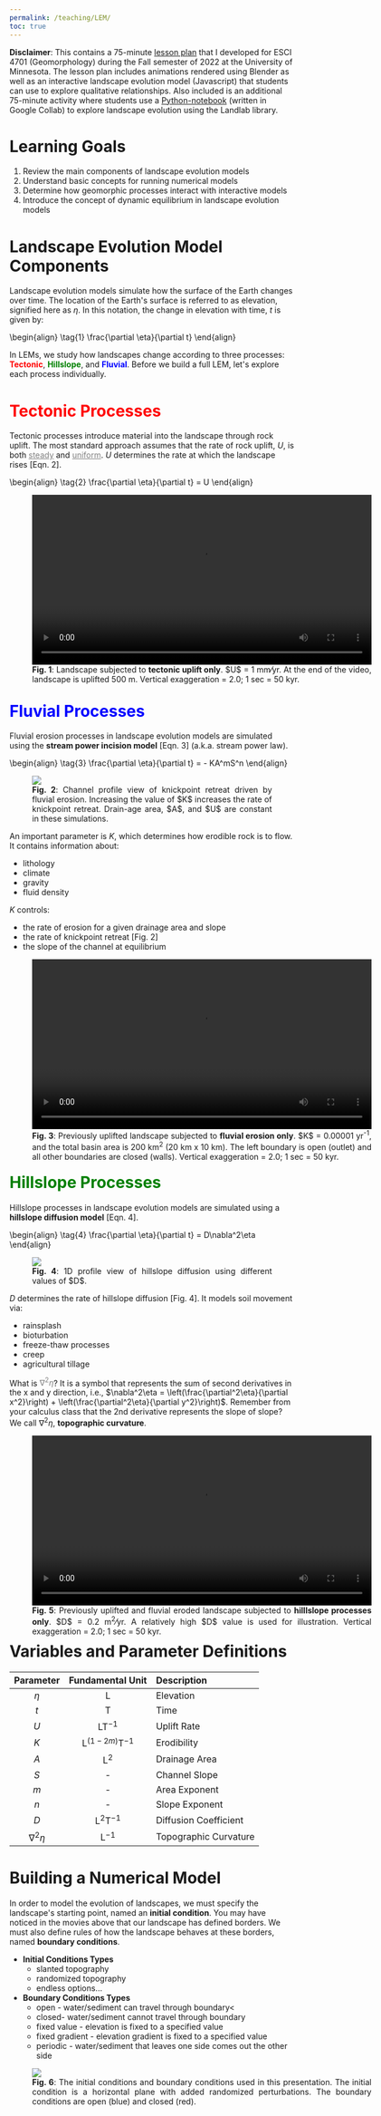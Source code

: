 ```yaml
---
permalink: /teaching/LEM/
toc: true
---
```

<html>
<head>
<style>
	 ul.parameters {
			 -webkit-column-count: 3;
			 -moz-column-count: 3;
			 -o-column-count: 3;
			  column-count: 3; 
			  border:2px solid #808080;
  			padding-left: 10px;
      }
	 ul.bc {
			 -webkit-column-count: 3;
			 -moz-column-count: 3;
			 -o-column-count: 3;
			  column-count: 2; 
      }
</style>
<script src="https://polyfill.io/v3/polyfill.min.js?features=es6"></script>
<script id="MathJax-script" async src="https://cdn.jsdelivr.net/npm/mathjax@3/es5/tex-mml-chtml.js"></script>
<script>
  MathJax = {
    tex: {
      inlineMath: [['$', '$']]
    }
  };
</script>
</head>
<body>
</body>
</html>

**Disclaimer**: This contains a 75-minute <a href="/teaching/LEM/">lesson plan</a> that I developed for ESCI 4701 (Geomorphology) during the Fall semester of 2022 at the University of Minnesota. The lesson plan includes animations rendered using Blender as well as an interactive landscape evolution model (Javascript) that students can use to explore qualitative relationships. Also included is an additional 75-minute activity where students use a <a href="https://colab.research.google.com/drive/1-KpbbCW2XNGGaBJSlqDKOXwqIvS1o0OI?usp=sharing">Python-notebook</a> (written in Google Collab) to explore landscape evolution using the Landlab library.

# **Learning Goals**
1. Review the main components of landscape evolution models
2. Understand basic concepts for running numerical models
3. Determine how geomorphic processes interact with interactive models
4. Introduce the concept of dynamic equilibrium in landscape evolution models

# **Landscape Evolution Model Components**
Landscape evolution models simulate how the surface of the Earth changes over time. The location of the Earth's surface is referred to as elevation, signified here as $\eta$. In this notation, the change in elevation with time, $t$ is given by:

\begin{align}
  \tag{1}
  \frac{\partial \eta}{\partial t}
\end{align}

In LEMs, we study how landscapes change according to three processes: <b><span style="color:red;">Tectonic</span></b>, <b><span style="color:green;">Hillslope</span></b>, and <b><span style="color:blue;">Fluvial</span></b>. Before we build a full LEM, let's explore each process individually.

# <span style="color:red;">Tectonic Processes</span> ##
Tectonic processes introduce material into the landscape through rock uplift. The most standard approach assumes that the rate of rock uplift, $U$, is both <span title="Does not vary in time" style="color:gray;"><u>steady</u></span> and <span title="Does not vary in space" style="color:gray;"><u>uniform</u></span>. $U$ determines the rate at which the landscape rises [Eqn. 2].

\begin{align}
  \tag{2}
  \frac{\partial \eta}{\partial t} = U
\end{align}

<figure alt="Uplift Render" style="width:600px;height:325px" class="align-center">
		<video width="600" height="300" style="display: block;margin: auto;" controls>
			<source src="/assets/research/tectonic.mp4" type="video/mp4">
			Your browser does not support the video tag.
		</video> 
		<figcaption style="text-align:justify"><b>Fig. 1</b>: Landscape subjected to <b>tectonic uplift only</b>. $U$ = 1 mm&frasl;yr. At the end of the video, landscape is uplifted 500 m. Vertical exaggeration = 2.0; 1 sec = 50 kyr.</figcaption>
</figure>

# <span style="color:blue;">Fluvial Processes</span>

Fluvial erosion processes in landscape evolution models are simulated using the <b>stream power incision model</b> [Eqn. 3] (a.k.a. stream power law).

\begin{align}
  \tag{3}
  \frac{\partial \eta}{\partial t} = - KA^mS^n
\end{align}

<figure alt="Incision" class="align-center">
		<img src="/assets/research/incision_triple_horizontal.gif">
		<figcaption style="text-align:justify"><b>Fig. 2</b>: Channel profile view of knickpoint retreat driven by fluvial erosion. Increasing the value of $K$ increases the rate of knickpoint retreat. Drain-age area, $A$, and $U$ are constant in these simulations.</figcaption>
</figure>

An important parameter is $K$, which determines how erodible rock is to flow. It contains information about:
- lithology 
- climate 
- gravity
- fluid density

$K$ controls:
- the rate of erosion for a given drainage area and slope
- the rate of knickpoint retreat [Fig. 2]
- the slope of the channel at equilibrium

<figure alt="Incision Render" style="width:600px;height:337.5px" class="align-center">
		<video width="600" height="300" style="display: block;margin: auto;" controls>
			<source src="/assets/research/fluvial.mp4" type="video/mp4">
			Your browser does not support the video tag.
		</video> 
		<figcaption style="text-align:justify"><b>Fig. 3</b>: Previously uplifted landscape subjected to <b>fluvial erosion only</b>. $K$ = 0.00001 yr<sup>-1</sup>, and the total basin area is 200 km<sup>2</sup> (20 km x 10 km). The left boundary is open (outlet) and all other boundaries are closed (walls). Vertical exaggeration = 2.0; 1 sec = 50 kyr.</figcaption>
</figure>

# <span style="color:green;">Hillslope Processes</span>

Hillslope processes in landscape evolution models are simulated using a <b>hillslope diffusion model</b> [Eqn. 4].

\begin{align}
  \tag{4}
  \frac{\partial \eta}{\partial t} = D\nabla^2\eta
\end{align}

<figure alt="Diffusion" class="align-center">
		<img src="/assets/research/diffusion_triple_horizontal.gif">
		<figcaption style="text-align:justify"><b>Fig. 4</b>: 1D profile view of hillslope diffusion using different values of $D$.</figcaption>
</figure>

$D$ determines the rate of hillslope diffusion [Fig. 4]. It models soil movement via:
- rainsplash 
- bioturbation
- freeze-thaw processes
- creep
- agricultural tillage

What is <span title="Laplacian of elevation" style="color:gray;">$\nabla^2\eta$</span>? It is a symbol that represents the sum of second derivatives in the x and y direction, i.e., $\nabla^2\eta = \left(\frac{\partial^2\eta}{\partial x^2}\right) + \left(\frac{\partial^2\eta}{\partial y^2}\right)$. Remember from your calculus class that the 2nd derivative represents the slope of slope? We call $\nabla^2\eta$, <b>topographic curvature</b>.

<figure alt="Diffusion Render" style="width:600px;height:325px" class="align-center">
		<video width="600" height="300" style="display: block;margin: auto;" controls>
			<source src="/assets/research/hillslope.mp4" type="video/mp4">
			Your browser does not support the video tag.
		</video> 
		<figcaption style="text-align:justify"><b>Fig. 5</b>: Previously uplifted and fluvial eroded landscape subjected to <b>hilllslope processes only</b>. $D$ = 0.2 m<sup>2</sup>&frasl;yr. A relatively high $D$ value is used for illustration. Vertical exaggeration = 2.0; 1 sec = 50 kyr.</figcaption>
</figure>

# Variables and Parameter Definitions

| Parameter      | Fundamental Unit     | Description           |
| :------------: | :------------------: | :-------------------- |
| $\eta$         | L                    | Elevation             |
| $t$            | T                    | Time                  |
| $U$            | LT$^{-1}$            | Uplift Rate           |
| $K$            | L$^{(1-2m)}$T$^{-1}$ | Erodibility           |
| $A$            | L$^2$                | Drainage Area         |
| $S$            | -                    | Channel Slope         |
| $m$            | -                    | Area Exponent         |
| $n$            | -                    | Slope Exponent        |
| $D$            | L$^2$T$^{-1}$        | Diffusion Coefficient |
| $\nabla^2\eta$ | L$^{-1}$             | Topographic Curvature |

# <b>Building a Numerical Model</b>
In order to model the evolution of landscapes, we must specify the landscape's starting point, named an <b>initial condition</b>. You may have noticed in the movies above that our landscape has defined borders. We must also define rules of how the landscape behaves at these borders, named <b>boundary conditions</b>.
- <b> Initial Conditions Types</b>
	- slanted topography
	- randomized topography
	- endless options...
- <b> Boundary Conditions Types</b>
	- open - water/sediment can travel through boundary<
	- closed- water/sediment cannot travel through boundary
	- fixed value - elevation is fixed to a specified value
	- fixed gradient - elevation gradient is fixed to a specified value
	- periodic - water/sediment that leaves one side comes out the other side

<figure alt="IC&BC" style="width:600px;height:350px"  class="align-center">
		<img src="/assets/images/ic&bc_drawn.png">
		<figcaption style="text-align:justify"><b>Fig. 6</b>: The initial conditions and boundary conditions used in this presentation. The initial condition is a horizontal plane with added randomized perturbations. The boundary conditions are open (blue) and closed (red).</figcaption>
</figure>

# <b><a href="https://www.youtube.com/watch?v=73lj5qJbrms">All Together Now!</a></b>
We now know the three main components of landscape evolution models and some basic concepts for running numerical models. It is time to put it all together [Eqn. 2, Eqn. 3, and Eqn. 4] and run the numerical model. Here is the full conservation equation [Eqn. 5].

\begin{align}
  \tag{5}
  \frac{\partial \eta}{\partial t} = U - KA^mS^n + D\nabla^2\eta
\end{align}

## <b>Things to ponder...</b>
1. Describe the two stages of the numerical simulation.
2. What happens to the landscape after the 10 second mark?
3. Where do you think Eqn. 3 is most important, what about Eqn. 4? Why?

<figure alt="Full model" style="width:600px;height:337.5px"  class="align-center">
		<video width="600" height="300" style="display: block;margin: auto;" controls>
			<source src="/assets/research/all_together.mp4" type="video/mp4">
			Your browser does not support the video tag.
		</video> 
		<figcaption style="text-align:justify"><b>Fig. 7</b>: Landscape evolution incorporating all the processes. $U$ = 1 mm&frasl;yr; $K$ = 0.00001 yr<sup>-1</sup>; $D$ = 0.1 m<sup>2</sup>&frasl;yr. Vertical exaggeration = 2.0; 1 sec = 120 kyr.</figcaption>
	</figure>

# <b>Dynamic Equilibrium</b>

Around the 10 second mark, the landscape reaches an steady state, which we call <b>dynamic equilibrium</b>. In this state, elevation no longer changes, which can represented by

\begin{align}
  \tag{6}
  \frac{\partial \eta}{\partial t} = 0
\end{align}

Inserting Eqn. 6 into Eqn. 5 yields the following:

\begin{align}
  \tag{7}
  U = KA^mS^n - D\nabla^2\eta
\end{align}

When the landscape reaches dynamic equilibrium, it configures itself, so the sum of fluvial and hillslope processes equal the uplift rate.

## <b>No Uplift</b>

Setting $U$ to zero means that

\begin{align}
  \tag{8}
  KA^mS^n = D\nabla^2\eta
\end{align}

A non-zero solution would mean the landscape only contains concave-upward hillslopes. This is not a stable condition because it is difficult to create a landscape without concave-downward regions (ridges). Instead, <b>a landscape without uplift would tend towards a solution where both slope and curvature are zero</b> (a flat horizontal plane).
	
### <b>Discussion Questions</b>
1. Do landscapes that have been tectonically inactive for long periods become flat in nature?
2. Why or why not?

## <b>River Dominated</b>

In rivers, where hillslope processes can be ignored, the Eqn. 7 simplifies to

\begin{align}
  \tag{9}
  U = KA^mS^n
\end{align}

- For a constant $A$, $S \propto \frac{U}{K}^{1/n}$
- For a constant $U$ and $K$, $A \propto S^{-m/n}$

### <b>Discussion Questions</b>
1. What do these proportional statements tell us how the landscape responds to $U$ and $K$?
2. What is the shape of an river elevation profile?

## <b>Hillslope Dominated</b><

On hillslopes, where fluvial processes can be ignored, the Eqn. 7 simplifies to

\begin{align}
  \tag{10}
  U = - D\nabla^2\eta
\end{align}
	
- Curvature is uniform with a value of $-U/D$
	
### <b>Discussion Questions</b>
1. How do the hillslopes respond to changes in $U$?
2. What is the shape of an hillslope elevation profile?

# <b>Time to run your own model!</b>

<button class="favorite styled" type="button" id="start_model">
	    Start Model
</button> $\leftarrow$ <b><span id="congrats"></span></b>

<b>Domain Size</b><br>
Columns: <input type="text"
			           value="200"
			           min="10"
			           max="400"
			           style="width: 50px;background-color: white; color: black"
			           id="input_columns"><br>
Rows: <input type="text"
			           value="100"
			           min="10"
			           max="400"
			           style="width: 50px;background-color: white; color: black"
			           id="input_rows">

<b>Boundary Conditions</b> (Unchecked = Closed, Checked = Open)<br>
Top: <input type="checkbox" id="top_bc_checkbox"><br>
Left: <input type="checkbox" id="left_bc_checkbox" checked><br>
Bottom: <input type="checkbox" id="bottom_bc_checkbox"><br>
Right: <input type="checkbox" id="right_bc_checkbox">

<b>Physical Parameters</b>
<div class="slidecontainer">	
	<b><i>D</i></b> = <span id="d_output"></span> m<sup>2</sup>&frasl;yr
	<input type="range" min="-8" max="-4" value="-6" class="slider" id="d_Range">
</div>

<div class="slidecontainer">
	<b><i>U</i></b> = <span id="u_output"></span> mm&frasl;yr
  <input type="range" min="0" max="5" value="2" class="slider" id="u_Range">
</div>

<div class="slidecontainer">
	<b><i>K</i></b> = <span id="k_output"></span> 1&frasl;yr
  <input type="range" min="-12" max="-8" value="-10" class="slider" id="k_Range">
</div>

Low $\eta$ <img src="/assets/images/viridis.png" style = "width: 300px;height:10p;display: inline-block"> High $\eta$
<figure style="text-align:left;">
	<canvas id="myCanvas" width = "400" height ="200" ></canvas> <br>
	<script src="/assets/js/colormap.js" type="text/javascript"></script>
	<script src="/assets/js/lem_game.js" type="text/javascript"></script>
	<figcaption style="text-align:justify">
	Basin Area = <b><span id="basin_area"></span> km<sup>2</sup></b>	<br>
	Landscape Evolution Speed = <b><span id="time_per_second"></span> kyr&frasl;sec</b>	<br>
	Relief = <b><span id="max_ele"></span> m</b>	<br><br>
	<b>Instructions:</b><br/>
		<ol>
			<li>Press "Start Model" to start the simulation.</li>
			<li>Change number of columns and rows to change the domain size. (Warning: Too many cells will be slow!)</li>
			<li>Select which boundaries you want to be open.</li>
			<li>Adjust the <i>hillslope diffusion coefficient</i> [<b><i>D</i></b>], <i>uplift rate</i> [<b><i>U</i></b>], and <i>rock erodibility coefficient</i> [<b><i>K</i></b>].</li>
			<li>Look at readout about model speed (years per second) and landscape relief (max elevation - min elevation).</li>
		</ol>
	</figcaption>
</figure>

# <b>Questions to Ask Yourself</b>
1. How does the landscape respond to gradual/drastic changes in uplift?
2. How does $U$, $D$, and $K$ affect relief of the landscape?
3. How does $U$, $D$, and $K$ affect the drainage network?
4. What effects do the boundary conditions and domain size have on the landscape morphology?

## <b>Landlab Activity</b>
<p style="text-align:justify"> A landlab activity notebook made in Google collab can be found <a href="https://colab.research.google.com/drive/1-KpbbCW2XNGGaBJSlqDKOXwqIvS1o0OI?usp=sharing">HERE</a>. </p>



